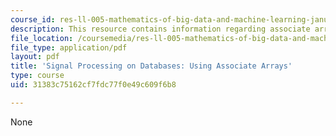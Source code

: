 ```yaml
---
course_id: res-ll-005-mathematics-of-big-data-and-machine-learning-january-iap-2020
description: This resource contains information regarding associate arrays.
file_location: /coursemedia/res-ll-005-mathematics-of-big-data-and-machine-learning-january-iap-2020/31383c75162cf7fdc77f0e49c609f6b8_MITRES_LL_005F12_Lec1.pdf
file_type: application/pdf
layout: pdf
title: 'Signal Processing on Databases: Using Associate Arrays'
type: course
uid: 31383c75162cf7fdc77f0e49c609f6b8

---
```

None